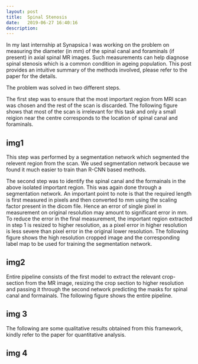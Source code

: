 ```yaml
---
layout: post
title:  Spinal Stenosis
date:   2019-06-27 16:40:16
description:
---
```

In my last internship at Synapsica I was working on the problem on measuring the diameter (in mm) of the spinal canal and foraminals (if present) in axial spinal MR images. Such measurements can help diagnose spinal stenosis which is a common condition in ageing population. This post provides an intuitive summary of the methods involved, please refer to the paper for the details.

The problem was solved in two different steps.

The first step was to ensure that the most important region from MRI scan was chosen and the rest of the scan is discarded. The following figure shows that most of the scan is irrelevant for this task and only a small reigion near the centre corresponds to the location of spinal canal and foraminals.

## img1

This step was performed by a segmentation network which segmented the relevent region from the scan. We used segmentation network because we found it much easier to train than R-CNN based methods.

The second step was to identify the spinal canal and the formainals in the above isolated important region. This was again done through a segmentation network. An important point to note is that the required length is first measured in pixels and then converted to mm using the scaling factor present in the dicom file. Hence an error of single pixel in measurement on original resolution may amount to significant error in mm. To reduce the error in the final measurement, the important region extracted in step 1 is resized to higher resolution, as a pixel error in higher resolution is less severe than pixel error in the original lower resolution. The following figure shows the high resolution cropped image and the corresponding label map to be used for training the segmentation network.

## img2

Entire pipeline consists of the first model to extract the relevant crop-section from the MR image, resizing the crop section to higher resolution and passing it through the second network predicting the masks for spinal canal and formainals. The following figure shows the entire pipeline.

## img 3

The following are some qualitative results obtained from this framework, kindly refer to the paper for quantitative analysis.

## img 4